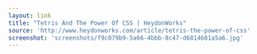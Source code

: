 ```yaml
---
layout: link
title: "Tetris And The Power Of CSS | HeydonWorks"
source: 'http://www.heydonworks.com/article/tetris-the-power-of-css'
screenshot: 'screenshots/f9c079b9-5a66-4bbb-8c47-d6814681a5a6.jpg'
---
```


